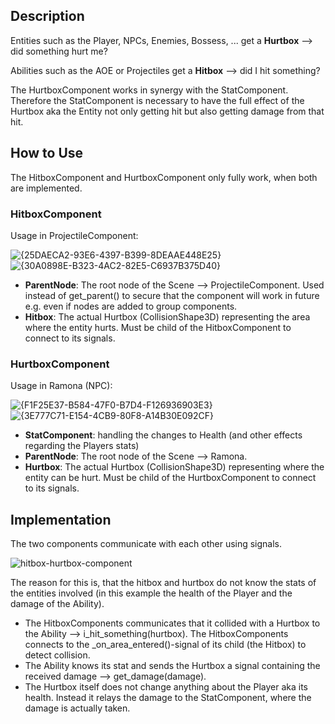 ## Description

Entities such as the Player, NPCs, Enemies, Bossess, ... get a **Hurtbox** --> did something hurt me?

Abilities such as the AOE or Projectiles get a **Hitbox** --> did I hit something? 

The HurtboxComponent works in synergy with the StatComponent. Therefore the StatComponent is necessary to have the full effect of the Hurtbox aka the Entity not only getting hit but also getting damage from that hit.

## How to Use

The HitboxComponent and HurtboxComponent only fully work, when both are implemented.

### HitboxComponent

Usage in ProjectileComponent:

![{25DAECA2-93E6-4397-B399-8DEAAE448E25}](https://github.com/user-attachments/assets/e98ae5f6-ec89-442e-b1eb-db94b365e3b7)
![{30A0898E-B323-4AC2-82E5-C6937B375D40}](https://github.com/user-attachments/assets/815626de-1ed5-4b07-8b93-25c8710e7816)

- **ParentNode**: The root node of the Scene --> ProjectileComponent. Used instead of get_parent() to secure that the component will work in future e.g. even if nodes are added to group components.
- **Hitbox**: The actual Hurtbox (CollisionShape3D) representing the area where the entity hurts. Must be child of the HitboxComponent to connect to its signals.

### HurtboxComponent

Usage in Ramona (NPC):

![{F1F25E37-B584-47F0-B7D4-F126936903E3}](https://github.com/user-attachments/assets/2a6ae947-bc66-46e6-a9e1-4b5caa9dc83b) 
![{3E777C71-E154-4CB9-80F8-A14B30E092CF}](https://github.com/user-attachments/assets/423b4dec-e709-43bd-a3ca-5b44dca5e5a5)

- **StatComponent**: handling the changes to Health (and other effects regarding the Players stats)
- **ParentNode**: The root node of the Scene --> Ramona.
- **Hurtbox**: The actual Hurtbox (CollisionShape3D) representing where the entity can be hurt. Must be child of the HurtboxComponent to connect to its signals.

## Implementation

The two components communicate with each other using signals.

![hitbox-hurtbox-component](https://github.com/user-attachments/assets/91e11c22-ae54-41e1-abf0-7ae862149cdb)

The reason for this is, that the hitbox and hurtbox do not know the stats of the entities involved 
(in this example the health of the Player and the damage of the Ability).

- The HitboxComponents communicates that it collided with a Hurtbox to the Ability --> i_hit_something(hurtbox). 
The HitboxComponents connects to the _on_area_entered()-signal of its child (the Hitbox) to detect collision.
- The Ability knows its stat and sends the Hurtbox a signal containing the received damage --> get_damage(damage). 
- The Hurtbox itself does not change anything about the Player aka its health. 
Instead it relays the damage to the StatComponent, where the damage is actually taken.
